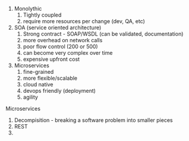 1. Monolythic
    1. Tightly coupled
    2. require more resources per change (dev, QA, etc)
2. SOA (service oriented architecture)
    1. Strong contract - SOAP/WSDL (can be validated, documentation)
    2. more overhead on network calls
    3. poor flow control (200 or 500)
    4. can become very complex over time
    5. expensive upfront cost
3. Microservices
    1. fine-grained
    2. more flexible/scalable
    3. cloud native
    4. devops friendly (deployment)
    5. agility

Microservices
1) Decompisition - breaking a software problem into smaller pieces
2) REST
3) 
